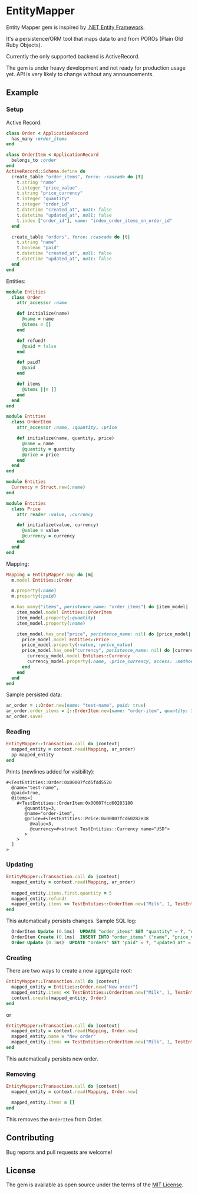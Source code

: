 # EntityMapper

Entity Mapper gem is inspired by [.NET Entity Framework](https://docs.microsoft.com/en-us/ef/).

It's a persistence/ORM tool that maps data to and from POROs (Plain Old Ruby Objects).

Currently the only supported backend is ActiveRecord.

The gem is under heavy development and not ready for production usage yet. API is very likely to change without any announcements.

## Example

### Setup

Active Record:

```ruby
class Order < ApplicationRecord
  has_many :order_items
end

class OrderItem < ApplicationRecord
  belongs_to :order
end
ActiveRecord::Schema.define do
  create_table "order_items", force: :cascade do |t|
    t.string "name"
    t.integer "price_value"
    t.string "price_currency"
    t.integer "quantity"
    t.integer "order_id"
    t.datetime "created_at", null: false
    t.datetime "updated_at", null: false
    t.index ["order_id"], name: "index_order_items_on_order_id"
  end

  create_table "orders", force: :cascade do |t|
    t.string "name"
    t.boolean "paid"
    t.datetime "created_at", null: false
    t.datetime "updated_at", null: false
  end
end
```

Entities:

```ruby
module Entities
  class Order
    attr_accessor :name

    def initialize(name)
      @name = name
      @items = []
    end

    def refund!
      @paid = false
    end

    def paid?
      @paid
    end

    def items
      @items ||= []
    end
  end
end

module Entities
  class OrderItem
    attr_accessor :name, :quantity, :price

    def initialize(name, quantity, price)
      @name = name
      @quantity = quantity
      @price = price
    end
  end
end

module Entities
  Currency = Struct.new(:name)
end

module Entities
  class Price
    attr_reader :value, :currency

    def initialize(value, currency)
      @value = value
      @currency = currency
    end
  end
end
```

Mapping:

```ruby
Mapping = EntityMapper.map do |m|
  m.model Entities::Order

  m.property(:name)
  m.property(:paid)

  m.has_many("items", peristence_name: "order_items") do |item_model|
    item_model.model Entities::OrderItem
    item_model.property(:quantity)
    item_model.property(:name)

    item_model.has_one("price", peristence_name: nil) do |price_model|
      price_model.model Entities::Price
      price_model.property(:value, :price_value)
      price_model.has_one("currency", peristence_name: nil) do |currency_model|
        currency_model.model Entities::Currency
        currency_model.property(:name, :price_currency, access: :method)
      end
    end
  end
end
```

Sample persisted data:
```ruby
ar_order = ::Order.new(name: "test-name", paid: true)
ar_order.order_items = [::OrderItem.new(name: "order-item", quantity: 3,  price_value: 3, price_currency: "USD")]
ar_order.save!
```


### Reading

```ruby
EntityMapper::Transaction.call do |context|
  mapped_entity = context.read(Mapping, ar_order)
  pp mapped_entity
end
```

Prints (newlines added for visibility):
```
#<TestEntities::Order:0x00007fcd5fdd5520 
  @name="test-name",
  @paid=true,
  @items=[
    #<TestEntities::OrderItem:0x00007fcd60283180
       @quantity=3,
       @name="order-item",
       @price=#<TestEntities::Price:0x00007fcd60282e38 
         @value=3,
         @currency=#<struct TestEntities::Currency name="USD">
       >
    >
  ]
>
```


### Updating

```ruby
EntityMapper::Transaction.call do |context|
  mapped_entity = context.read(Mapping, ar_order)
  
  mapped_entity.items.first.quantity = 5
  mapped_entity.refund!
  mapped_entity.items << TestEntities::OrderItem.new("Milk", 1, TestEntities::Price.new(3, TestEntities::Currency.new("USD")))
end
```

This automatically persists changes. Sample SQL log:
```sql
  OrderItem Update (0.5ms)  UPDATE "order_items" SET "quantity" = ?, "updated_at" = ? WHERE "order_items"."id" = ?  [["quantity", 5], ["updated_at", "2019-07-06 21:25:48.392611"], ["id", 1]]
  OrderItem Create (0.1ms)  INSERT INTO "order_items" ("name", "price_value", "price_currency", "quantity", "order_id", "created_at", "updated_at") VALUES (?, ?, ?, ?, ?, ?, ?)  [["name", "Milk"], ["price_value", 3], ["price_currency", "USD"], ["quantity", 1], ["order_id", 1], ["created_at", "2019-07-06 21:25:48.396440"], ["updated_at", "2019-07-06 21:25:48.396440"]]
  Order Update (0.1ms)  UPDATE "orders" SET "paid" = ?, "updated_at" = ? WHERE "orders"."id" = ?  [["paid", 0], ["updated_at", "2019-07-06 21:25:48.398639"], ["id", 1]]
```

### Creating

There are two ways to create a new aggregate root:

```ruby
EntityMapper::Transaction.call do |context|
  mapped_entity = Entities::Order.new("New order")
  mapped_entity.items << TestEntities::OrderItem.new("Milk", 1, TestEntities::Price.new(3, TestEntities::Currency.new("USD")))
  context.create(mapped_entity, Order)
end
```

or
```ruby
EntityMapper::Transaction.call do |context|
  mapped_entity = context.read(Mapping, Order.new)
  mapped_entity.name = "New order"
  mapped_entity.items << TestEntities::OrderItem.new("Milk", 1, TestEntities::Price.new(3, TestEntities::Currency.new("USD")))
end
```

This automatically persists new order.

### Removing

```ruby
EntityMapper::Transaction.call do |context|
  mapped_entity = context.read(Mapping, Order.new)

  mapped_entity.items = []
end
```

This removes the `OrderItem` from Order.

## Contributing

Bug reports and pull requests are welcome!

## License

The gem is available as open source under the terms of the [MIT License](https://opensource.org/licenses/MIT).
